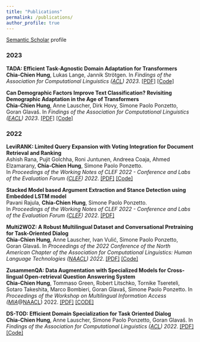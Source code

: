 ```yaml
---
title: "Publications"
permalink: /publications/
author_profile: true
---
```


<u><a href="https://www.semanticscholar.org/author/Chia-Chien-Hung/11618346" target="_blank">Semantic Scholar</a></u> profile

### 2023
<b><strong>TADA: Efficient Task-Agnostic Domain Adaptation for Transformers</strong></b> <br> 
**Chia-Chien Hung**, Lukas Lange, Jannik Strötgen. 
In <i>Findings of the Association for Computational Linguistics (<a href="https://2023.aclweb.org/">ACL</a>) 2023</i>.
[[PDF]](https://arxiv.org/pdf/2305.12717.pdf) [[Code]](https://github.com/boschresearch/TADA)

<b><strong>Can Demographic Factors Improve Text Classification? Revisiting Demographic Adaptation in the Age of Transformers</strong></b> <br> 
**Chia-Chien Hung**, Anne Lauscher, Dirk Hovy, Simone Paolo Ponzetto, Goran Glavaš. 
In <i>Findings of the Association for Computational Linguistics (<a href="https://2023.eacl.org/">EACL</a>) 2023</i>. 
[[PDF]](https://aclanthology.org/2023.findings-eacl.116.pdf) [[Code]](https://github.com/umanlp/SocioAdapt)

### 2022
<b><strong>LeviRANK: Limited Query Expansion with Voting Integration for Document Retrieval and Ranking</strong></b> <br>
Ashish Rana, Pujit Golchha, Roni Juntunen, Andreea Coaja, Ahmed Elzamarany, **Chia-Chien Hung**, Simone Paolo Ponzetto.  
In <i>Proceedings of the Working Notes of CLEF 2022 - Conference and Labs of the Evaluation Forum (<a href="https://clef2022.clef-initiative.eu/">CLEF</a>) 2022</i>.
[[PDF]](https://ceur-ws.org/Vol-3180/paper-259.pdf) [[Code]](https://github.com/softgitron/LeviRank)

<b><strong>Stacked Model based Argument Extraction and Stance Detection using Embedded LSTM model</strong></b> <br>
Pavani Rajula, **Chia-Chien Hung**, Simone Paolo Ponzetto.  
In <i>Proceedings of the Working Notes of CLEF 2022 - Conference and Labs of the Evaluation Forum (<a href="https://clef2022.clef-initiative.eu/">CLEF</a>) 2022</i>.
[[PDF]](https://ceur-ws.org/Vol-3180/paper-258.pdf)

<b><strong>Multi2WOZ: A Robust Multilingual Dataset and Conversational Pretraining for Task-Oriented Dialog</strong></b> <br> 
**Chia-Chien Hung**, Anne Lauscher, Ivan Vulić, Simone Paolo Ponzetto, Goran Glavaš. 
In <i>Proceedings of the 2022 Conference of the North American Chapter of the Association for Computational Linguistics: Human Language Technologies (<a href="https://2022.naacl.org/">NAACL</a>) 2022</i>.
[[PDF]](https://aclanthology.org/2022.naacl-main.270.pdf) [[Code]](https://github.com/umanlp/Multi2WOZ) 

<b><strong>ZusammenQA: Data Augmentation with Specialized Models for Cross-lingual Open-retrieval Question Answering System</strong></b> <br> 
**Chia-Chien Hung**, Tommaso Green, Robert Litschko, Tornike Tsereteli, Sotaro Takeshita, Marco Bombieri, Goran Glavaš, Simone Paolo Ponzetto. 
In <i>Proceedings of the Workshop on Multilingual Information Access (<a href="https://mia-workshop.github.io/">MIA</a></i>@<a href="https://2022.naacl.org/">NAACL</a>) 2022</i>.
[[PDF]](https://aclanthology.org/2022.mia-1.8.pdf) [[CODE]](https://github.com/umanlp/ZusammenQA)

<b><strong>DS-TOD: Efficient Domain Specialization for Task Oriented Dialog</strong></b> <br> 
**Chia-Chien Hung**, Anne Lauscher, Simone Paolo Ponzetto, Goran Glavaš. 
In <i>Findings of the Association for Computational Linguistics (<a href="https://www.2022.aclweb.org/">ACL</a>) 2022</i>. 
[[PDF]](https://aclanthology.org/2022.findings-acl.72/) [[Code]](https://github.com/umanlp/DS-TOD) 